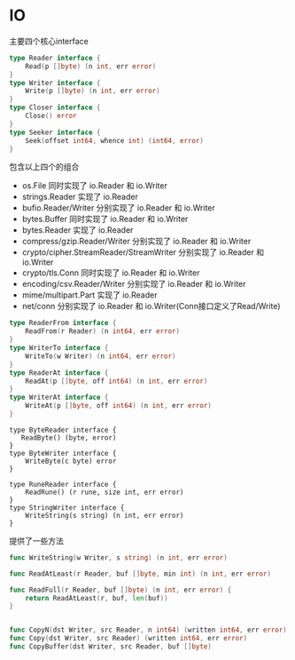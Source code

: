 # IO

主要四个核心interface

```go
type Reader interface {
	Read(p []byte) (n int, err error)
}
type Writer interface {
	Write(p []byte) (n int, err error)
}
type Closer interface {
	Close() error
}
type Seeker interface {
	Seek(offset int64, whence int) (int64, error)
}

```

包含以上四个的组合

- os.File 同时实现了 io.Reader 和 io.Writer
- strings.Reader 实现了 io.Reader
- bufio.Reader/Writer 分别实现了 io.Reader 和 io.Writer
- bytes.Buffer 同时实现了 io.Reader 和 io.Writer
- bytes.Reader 实现了 io.Reader
- compress/gzip.Reader/Writer 分别实现了 io.Reader 和 io.Writer
- crypto/cipher.StreamReader/StreamWriter 分别实现了 io.Reader 和 io.Writer
- crypto/tls.Conn 同时实现了 io.Reader 和 io.Writer
- encoding/csv.Reader/Writer 分别实现了 io.Reader 和 io.Writer
- mime/multipart.Part 实现了 io.Reader
- net/conn 分别实现了 io.Reader 和 io.Writer(Conn接口定义了Read/Write)



```go
type ReaderFrom interface {
	ReadFrom(r Reader) (n int64, err error)
}
type WriterTo interface {
	WriteTo(w Writer) (n int64, err error)
}
type ReaderAt interface {
	ReadAt(p []byte, off int64) (n int, err error)
}
type WriterAt interface {
	WriteAt(p []byte, off int64) (n int, err error)
}

```



```
type ByteReader interface {
   ReadByte() (byte, error)
}
type ByteWriter interface {
	WriteByte(c byte) error
}

type RuneReader interface {
	ReadRune() (r rune, size int, err error)
}
type StringWriter interface {
	WriteString(s string) (n int, err error)
}
```



提供了一些方法

```go
func WriteString(w Writer, s string) (n int, err error)

func ReadAtLeast(r Reader, buf []byte, min int) (n int, err error)

func ReadFull(r Reader, buf []byte) (n int, err error) {
	return ReadAtLeast(r, buf, len(buf))
}


func CopyN(dst Writer, src Reader, n int64) (written int64, err error)
func Copy(dst Writer, src Reader) (written int64, err error)
func CopyBuffer(dst Writer, src Reader, buf []byte)


```

